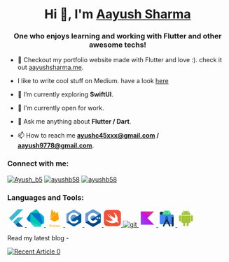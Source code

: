 <h1 align="center">Hi 👋, I'm <a href="https://www.linkedin.com/in/ayushb58/">Aayush Sharma</a></h1>
<h3 align="center">One who enjoys learning and working with Flutter and other awesome techs!</h3>


- 🔭 Checkout my portfolio website made with Flutter and love :). check it out <a href="https://aayushsharma.me/" target="_blank">aayushsharma.me</a>.

- I like to write cool stuff on Medium. have a look <a href="https://medium.com/@Ayush_b58">here</a>

- 🌱 I’m currently exploring **SwiftUI**.

- 🤝 I'm currently open for work.

- 💬 Ask me anything about **Flutter / Dart**.

- 📫 How to reach me **ayushc45xxx@gmail.com / aayush9778@gmail.com**.

<h3 align="left">Connect with me:</h3>
<p align="left">
<a href="https://twitter.com/Ayush_b5" target="blank"><img align="center" src="https://raw.githubusercontent.com/rahuldkjain/github-profile-readme-generator/master/src/images/icons/Social/twitter.svg" alt="Ayush_b5" height="30" width="40" /></a>
<a href="https://www.linkedin.com/in/ayushb58/" target="blank"><img align="center" src="https://raw.githubusercontent.com/rahuldkjain/github-profile-readme-generator/master/src/images/icons/Social/linked-in-alt.svg" alt="ayushb58" height="30" width="40" /></a>
  <a href="https://medium.com/@Ayush_b58" target="blank"><img align="center" src="https://raw.githubusercontent.com/rahuldkjain/github-profile-readme-generator/master/src/images/icons/Social/medium.svg" alt="ayushb58" height="30" width="40" /></a>
</p>

<h3 align="left">Languages and Tools:</h3>
<p align="left">
  <a href="https://flutter.dev/" target="_blank" rel="noreferrer"> <img src="https://raw.githubusercontent.com/devicons/devicon/master/icons/flutter/flutter-original.svg" alt="flutter" width="40" height="40"/> </a>
  <a href="https://dart.dev/" target="_blank" rel="noreferrer"> <img src="https://raw.githubusercontent.com/devicons/devicon/master/icons/dart/dart-original.svg" alt="dart" width="40" height="40"/> </a>
  <a href="https://firebase.google.com/" target="_blank" rel="noreferrer"> <img src="https://raw.githubusercontent.com/devicons/devicon/master/icons/firebase/firebase-plain-wordmark.svg" alt="firebase" width="40" height="40"/> </a>
  <a href="https://www.cprogramming.com/" target="_blank" rel="noreferrer"> <img src="https://raw.githubusercontent.com/devicons/devicon/master/icons/c/c-original.svg" alt="c" width="40" height="40"/> </a> <a href="https://www.w3schools.com/cpp/" target="_blank" rel="noreferrer"> <img src="https://raw.githubusercontent.com/devicons/devicon/master/icons/cplusplus/cplusplus-original.svg" alt="cplusplus" width="40" height="40"/> </a> <a href="https://www.swift.org/" target="_blank" rel="noreferrer"> <img src="https://raw.githubusercontent.com/devicons/devicon/master/icons/swift/swift-original.svg" alt="swift" width="40" height="40"/> </a> <a href="https://www.docker.com/" target="_blank" rel="noreferrer"> <a href="https://git-scm.com/" target="_blank" rel="noreferrer"> <img src="https://www.vectorlogo.zone/logos/git-scm/git-scm-icon.svg" alt="git" width="40" height="40"/> </a> <a href="https://kotlinlang.org/" target="_blank" rel="noreferrer"> <img src="https://raw.githubusercontent.com/devicons/devicon/master/icons/kotlin/kotlin-original.svg" alt="kotlin" width="40" height="40"/> </a>  <a href="https://developer.android.com/" target="_blank" rel="noreferrer"> <img src="https://raw.githubusercontent.com/devicons/devicon/master/icons/androidstudio/androidstudio-original.svg" alt="androidstudio" width="40" height="40"/> </a> <a href="https://developer.android.com/" target="_blank" rel="noreferrer"> <img src="https://raw.githubusercontent.com/devicons/devicon/master/icons/android/android-original.svg" alt="android" width="40" height="40"/> </a> </p>

<p align="left">Read my latest blog - </p>
<a align="left" target="_blank" href="https://github-readme-medium-recent-article.vercel.app/medium/@Ayush_B58/0"><img src="https://github-readme-medium-recent-article.vercel.app/medium/@Ayush_B58/0" alt="Recent Article 0"> 

